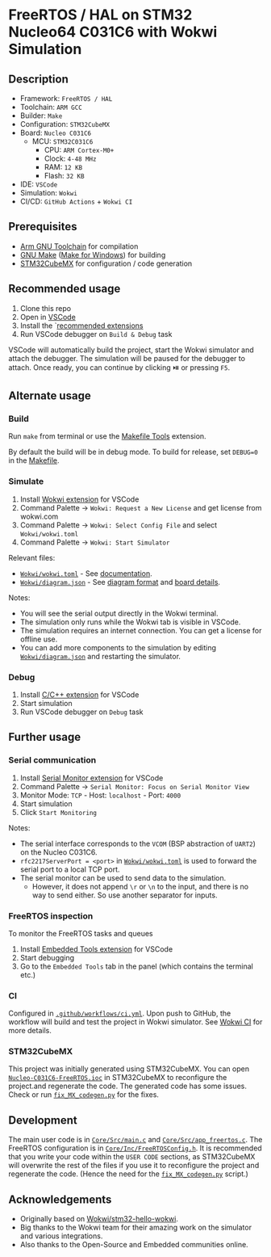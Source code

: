 # FreeRTOS / HAL on STM32 Nucleo64 C031C6 with Wokwi Simulation

## Description

- Framework: `FreeRTOS / HAL`
- Toolchain: `ARM GCC`
- Builder: `Make`
- Configuration: `STM32CubeMX`
- Board: `Nucleo C031C6`
  - MCU: `STM32C031C6`
    - CPU: `ARM Cortex-M0+`
    - Clock: `4-48 MHz`
    - RAM: `12 KB`
    - Flash: `32 KB`
- IDE: `VSCode`
- Simulation: `Wokwi`
- CI/CD: `GitHub Actions` + `Wokwi CI`

## Prerequisites

- [Arm GNU Toolchain](https://developer.arm.com/downloads/-/arm-gnu-toolchain-downloads) for compilation
- [GNU Make](https://www.gnu.org/software/make/) ([Make for Windows](https://gnuwin32.sourceforge.net/packages/make.htm)) for building
- [STM32CubeMX](https://www.st.com/en/development-tools/stm32cubemx.html) for configuration / code generation

## Recommended usage

1. Clone this repo
2. Open in [VSCode](https://code.visualstudio.com/)
3. Install the `[recommended extensions](.vscode/extensions.json)
4. Run VSCode debugger on `Build & Debug` task

VSCode will automatically build the project, start the Wokwi simulator and attach the debugger.
The simulation will be paused for the debugger to attach. Once ready, you can continue by clicking ⏯️ or pressing `F5`.

## Alternate usage

### Build

Run `make` from terminal or use the [Makefile Tools](https://marketplace.visualstudio.com/items?itemName=ms-vscode.makefile-tools) extension.

By default the build will be in debug mode. To build for release, set `DEBUG=0` in the [Makefile](Makefile).

### Simulate

1. Install [Wokwi extension](https://marketplace.visualstudio.com/items?itemName=wokwi.wokwi-vscode) for VSCode
2. Command Palette -> `Wokwi: Request a New License` and get license from wokwi.com
3. Command Palette -> `Wokwi: Select Config File` and select `Wokwi/wokwi.toml`
4. Command Palette -> `Wokwi: Start Simulator`

Relevant files:

- [`Wokwi/wokwi.toml`](Wokwi/wokwi.toml) - See [documentation](https://docs.wokwi.com/vscode/project-config).
- [`Wokwi/diagram.json`](Wokwi/diagram.json) - See [diagram format](https://docs.wokwi.com/diagram-format) and [board details](https://docs.wokwi.com/parts/board-st-nucleo-c031c6).

Notes:

- You will see the serial output directly in the Wokwi terminal.
- The simulation only runs while the Wokwi tab is visible in VSCode.
- The simulation requires an internet connection. You can get a license for offline use.
- You can add more components to the simulation by editing [`Wokwi/diagram.json`](Wokwi/diagram.json) and restarting the simulator.

### Debug

1. Install [C/C++ extension](https://marketplace.visualstudio.com/items?itemName=ms-vscode.cpptools) for VSCode
2. Start simulation
3. Run VSCode debugger on `Debug` task

## Further usage

### Serial communication

1. Install [Serial Monitor extension](https://marketplace.visualstudio.com/items?itemName=ms-vscode.vscode-serial-monitor) for VSCode
2. Command Palette -> `Serial Monitor: Focus on Serial Monitor View`
3. Monitor Mode: `TCP` - Host: `localhost` - Port: `4000`
4. Start simulation
5. Click `Start Monitoring`

Notes:

- The serial interface corresponds to the `VCOM` (BSP abstraction of `UART2`) on the Nucleo C031C6.
- `rfc2217ServerPort = <port>` in [`Wokwi/wokwi.toml`](Wokwi/wokwi.toml) is used to forward the serial port to a local TCP port.
- The serial monitor can be used to send data to the simulation.
  - However, it does not append `\r` or `\n` to the input, and there is no way to send either. So use another separator for inputs.

### FreeRTOS inspection

To monitor the FreeRTOS tasks and queues

1. Install [Embedded Tools extension](https://marketplace.visualstudio.com/items?itemName=ms-vscode.vscode-embedded-tools) for VSCode
2. Start debugging
3. Go to the `Embedded Tools` tab in the panel (which contains the terminal etc.)

### CI

Configured in [`.github/workflows/ci.yml`](.github/workflows/ci.yml).
Upon push to GitHub, the workflow will build and test the project in Wokwi simulator.
See [Wokwi CI](https://docs.wokwi.com/wokwi-ci/getting-started) for more details.

### STM32CubeMX

This project was initially generated using STM32CubeMX.
You can open [`Nucleo-C031C6-FreeRTOS.ioc`](Nucleo-C031C6-FreeRTOS.ioc) in STM32CubeMX to reconfigure the project.and regenerate the code.
The generated code has some issues. Check or run [`fix_MX_codegen.py`](fix_MX_codegen.py) for the fixes.

## Development

The main user code is in [`Core/Src/main.c`](Core/Src/main.c) and [`Core/Src/app_freertos.c`](Core/Src/app_freertos.c).
The FreeRTOS configuration is in [`Core/Inc/FreeRTOSConfig.h`](Core/Inc/FreeRTOSConfig.h).
It is recommended that you write your code within the `USER CODE` sections, as STM32CubeMX will overwrite the rest of the files if you use it to reconfigure the project and regenerate the code. (Hence the need for the [`fix_MX_codegen.py`](fix_MX_codegen.py) script.)

## Acknowledgements

- Originally based on [Wokwi/stm32-hello-wokwi](https://github.com/wokwi/stm32-hello-wokwi).
- Big thanks to the Wokwi team for their amazing work on the simulator and various integrations.
- Also thanks to the Open-Source and Embedded communities online.
